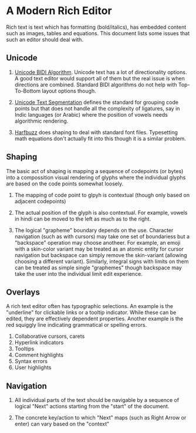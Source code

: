 # A Modern Rich Editor

Rich text is text which has formatting (bold/italics), has embedded
content such as images, tables and equations.  This document lists
some issues that such an editor should deal with.

## Unicode

1. [Unicode BIDI Algorithm](http://unicode.org/reports/tr9/).
Unicode text has a lot of directionality options. A good text
editor would support all of them but the real issue is when directions
are combined. Standard BIDI algorithms do not help with Top-To-Bottom
layout options though.

2. [Unicode Text Segmentation](http://unicode.org/reports/tr29/)
defines the standard for grouping code points but that does not handle
all the complexity of ligatures, say in Indic languages (or Arabic)
where the position of vowels needs algorithmic rendering.

3. [Harfbuzz](https://harfbuzz.github.io/) does shaping to deal with
standard font files. Typesetting math equations don't actually fit
into this though it is a similar problem.

## Shaping

The basic act of shaping is mapping a sequence of codepoints (or
bytes) into a compossition visual rendering of glyphs where the
individual glyphs are based on the code points somewhat loosely.

1. The mapping of code point to glpyh is contextual (though only based
on adjacent codepoints)

2. The actual position of the glyph is also contextual. For example,
vowels in hindi can be moved to the left as much as to the right.

3. The logical "grapheme" boundary depends on the use. Character
navigation (such as with cursors) may take one set of boundariess but
a "backspace" operation may choose anotheer.  For example, an emoji
with a skin-color variant may be treated as an atomic entity for
cursor navigation but backspace can simply remove the skin-variant
(allowing choosing a different variant).   Similarly, integral signs
with limits on them can be treated as simple single "graphemes" though
backspace may take the user into the individual limit edit experience.

## Overlays

A rich text editor often has typographic selections. An example is the
"underline" for clickable links or a tooltip indicator. While these
can be edited, they are effectively dependent properties.  Another
example is the red squiggly line indicating grammatical or spelling
errors.

1. Collaborative cursors, carets
2. Hyperlink indicators
3. Tooltips
4. Comment highlights
5. Syntax errors
6. User highlights

## Navigation

1. All individual parts of the text should be navigable by a sequence
of logical "Next" actions starting from the "start" of the
document.

2. The concrete key/action to which "Next" maps (such as Right Arrow
or enter) can vary based on the "context"




